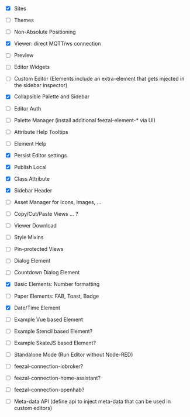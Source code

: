 * [x] Sites
* [ ] Themes
* [ ] Non-Absolute Positioning
* [x] Viewer: direct MQTT/ws connection
* [ ] Preview
* [ ] Editor Widgets
* [ ] Custom Editor (Elements include an extra-element that gets injected in the sidebar inspector)
* [x] Collapsible Palette and Sidebar
* [ ] Editor Auth
* [ ] Palette Manager (install additional feezal-element-* via UI)
* [ ] Attribute Help Tooltips
* [ ] Element Help
* [x] Persist Editor settings
* [x] Publish Local
* [x] Class Attribute
* [x] Sidebar Header
* [ ] Asset Manager for Icons, Images, ...
* [ ] Copy/Cut/Paste Views ... ?
* [ ] Viewer Download
* [ ] Style Mixins
* [ ] Pin-protected Views


* [ ] Dialog Element
* [ ] Countdown Dialog Element
* [x] Basic Elements: Number formatting
* [ ] Paper Elements: FAB, Toast, Badge
* [x] Date/Time Element

* [ ] Example Vue based Element
* [ ] Example Stencil based Element?
* [ ] Example SkateJS based Element?

* [ ] Standalone Mode (Run Editor without Node-RED)
* [ ] feezal-connection-iobroker?
* [ ] feezal-connection-home-assistant?
* [ ] feezal-connection-openhab?
* [ ] Meta-data API (define api to inject meta-data that can be used in custom editors)
